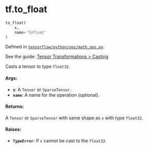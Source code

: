 <div itemscope itemtype="http://developers.google.com/ReferenceObject">
<meta itemprop="name" content="tf.to_float" />
</div>

# tf.to_float

``` python
to_float(
    x,
    name='ToFloat'
)
```



Defined in [`tensorflow/python/ops/math_ops.py`](https://www.tensorflow.org/code/tensorflow/python/ops/math_ops.py).

See the guide: [Tensor Transformations > Casting](../../../api_guides/python/array_ops.md#Casting)

Casts a tensor to type `float32`.

#### Args:

* <b>`x`</b>: A `Tensor` or `SparseTensor`.
* <b>`name`</b>: A name for the operation (optional).


#### Returns:

  A `Tensor` or `SparseTensor` with same shape as `x` with type `float32`.


#### Raises:

* <b>`TypeError`</b>: If `x` cannot be cast to the `float32`.